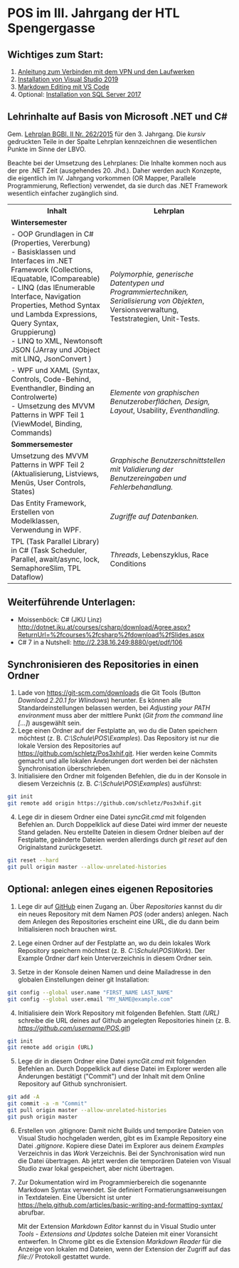 # POS im III. Jahrgang der HTL Spengergasse

## Wichtiges zum Start:
1. [Anleitung zum Verbinden mit dem VPN und den Laufwerken](VpnSpengergasse.md)
1. [Installation von Visual Studio 2019](VisualStudioInstallation.md)
1. [Markdown Editing mit VS Code](markdown.md)
1. Optional: [Installation von SQL Server 2017](SqlServerInstallation.md)

## Lehrinhalte auf Basis von Microsoft .NET und C#
Gem. [Lehrplan BGBl. II Nr. 262/2015](https://www.ris.bka.gv.at/GeltendeFassung.wxe?Abfrage=Bundesnormen&Gesetzesnummer=20009288)
für den 3. Jahrgang. Die *kursiv* gedruckten Teile in der Spalte Lehrplan kennzeichnen die wesentlichen
Punkte im Sinne der LBVO.

Beachte bei der Umsetzung des Lehrplanes: Die Inhalte kommen noch aus der pre .NET Zeit (ausgehendes 20. Jhd.).
Daher werden auch Konzepte, die eigentlich im IV. Jahrgang vorkommen (OR Mapper, Parallele Programmierung, Reflection)
verwendet, da sie durch das .NET Framework wesentlich einfacher zugänglich sind.
<table>
    <tr><th>Inhalt</th><th>Lehrplan</th></tr>
    <tr><td colspan="2"><strong>Wintersemester</strong></td></tr>
    <tr>
        <td>
            - OOP Grundlagen in C# (Properties, Vererbung)<br>
            - Basisklassen und Interfaces im .NET Framework (Collections, IEquatable, ICompareable)<br>
            - LINQ (das IEnumerable Interface, Navigation Properties, Method Syntax und Lambda Expressions, Query Syntax, Gruppierung)<br>
            - LINQ to XML, Newtonsoft JSON (JArray und JObject mit LINQ, JsonConvert )
        </td>
        <td>
            <em>Polymorphie, generische Datentypen und Programmiertechniken, Serialisierung von Objekten</em>, 
            Versionsverwaltung, Teststrategien, Unit-Tests.
        </td>
    <tr>
        <td>
            - WPF und XAML (Syntax, Controls, Code-Behind, Eventhandler, Binding an Controlwerte)<br>
            - Umsetzung des MVVM Patterns in WPF Teil 1 (ViewModel, Binding, Commands)
        </td>
        <td>
             <em>Elemente von graphischen Benutzeroberflächen, Design, Layout</em>, Usability,  <em>Eventhandling.</em>
        </td>
    </tr>
    <tr><td colspan="2"><strong>Sommersemester</strong></td></tr>
    <tr>
        <td>
            Umsetzung des MVVM Patterns in WPF Teil 2 (Aktualisierung, Listviews, Menüs, User Controls, States)
        </td>
        <td>
            <em>Graphische Benutzerschnittstellen mit Validierung der Benutzereingaben und Fehlerbehandlung.</em>
        </td>
    <tr>
        <td>
            Das Entity Framework, Erstellen von Modelklassen, Verwendung in WPF.
        </td>
        <td>
            <em>Zugriffe auf Datenbanken.</em>
        </td>
    </tr>
    <tr>
        <td>
            TPL (Task Parallel Library) in C# (Task Scheduler, Parallel, await/async, lock, SemaphoreSlim, TPL Dataflow)
        </td>
        <td>
             <em>Threads</em>, Lebenszyklus, Race Conditions
        </td>
    </tr>    
</table>


## Weiterführende Unterlagen:
- Moissenböck: C# (JKU Linz) http://dotnet.jku.at/courses/csharp/download/Agree.aspx?ReturnUrl=%2fcourses%2fcsharp%2fdownload%2fSlides.aspx
- C# 7 in a Nutshell: http://2.238.16.249:8880/get/pdf/106

## Synchronisieren des Repositories in einen Ordner
1. Lade von https://git-scm.com/downloads die Git Tools (Button *Download 2.20.1 for WIindows*)
    herunter. Es können alle Standardeinstellungen belassen werden, bei *Adjusting your PATH environment*
    muss aber der mittlere Punkt (*Git from the command line [...]*) ausgewählt sein.
2. Lege einen Ordner auf der Festplatte an, wo du die Daten speichern möchtest 
    (z. B. *C:\Schule\POS\Examples*). Das
    Repository ist nur die lokale Version des Repositories auf https://github.com/schletz/Pos3xhif.git.
    Hier werden keine Commits gemacht und alle lokalen Änderungen dort werden bei der 
    nächsten Synchronisation überschrieben.
3. Initialisiere den Ordner mit folgenden Befehlen, die du in der Konsole in diesem Verzeichnis
    (z. B. *C:\Schule\POS\Examples*) ausführst:
```bash {.line-numbers}
git init
git remote add origin https://github.com/schletz/Pos3xhif.git
```

4. Lege dir in diesem Ordner eine Datei *syncGit.cmd* mit folgenden Befehlen an. 
    Durch Doppelklick auf diese Datei wird immer der neueste Stand geladen. Neu erstellte Dateien
    in diesem Ordner bleiben auf der Festplatte, geänderte Dateien werden allerdings durch 
    *git reset* auf den Originalstand zurückgesetzt.
```bash {.line-numbers}
git reset --hard
git pull origin master --allow-unrelated-histories
```

## Optional: anlegen eines eigenen Repositories
1. Lege dir auf [GitHub] einen Zugang an. Über *Repositories* kannst du dir ein neues Repository mit
    dem Namen *POS* (oder anders) anlegen. Nach dem Anlegen des Repositories erscheint eine URL,
    die du dann beim Initialisieren noch brauchen wirst.

2. Lege einen Ordner auf der Festplatte an, wo du dein lokales Work Repository speichern möchtest 
    (z. B. *C:\Schule\POS\Work*). Der Example Ordner darf kein Unterverzeichnis in diesem Ordner sein.

3. Setze in der Konsole deinen Namen und deine Mailadresse in den globalen Einstellungen deiner
   git Installation:
```bash {.line-numbers}
git config --global user.name "FIRST_NAME LAST_NAME"
git config --global user.email "MY_NAME@example.com"
```

4. Initialisiere dein Work Repository mit folgenden Befehlen. Statt *(URL)* schreibe die URL deines
    auf Github angelegten Repositories hinein (z. B. *https://github.com/username/POS.git*)
```bash {.line-numbers}
git init
git remote add origin (URL)
```
5. Lege dir in diesem Ordner eine Datei *syncGit.cmd* mit folgenden Befehlen an. Durch Doppelklick
    auf diese Datei im Explorer werden alle Änderungen bestätigt ("Commit") und der Inhalt mit dem
    Online Repository auf Github synchronisiert.
```bash {.line-numbers}
git add -A
git commit -a -m "Commit"
git pull origin master --allow-unrelated-histories
git push origin master
```

6. Erstellen von .gitignore: Damit nicht Builds und temporäre Dateien von Visual Studio hochgeladen werden, gibt es im Example
Repository eine Datei *.gitignore*. Kopiere diese Datei im Explorer aus deinem *Examples* Verzeichnis
in das *Work* Verzeichnis. Bei der Synchronisation wird nun die Datei übertragen. Ab jetzt werden die
temporären Dateien von Visual Studio zwar lokal gespeichert, aber nicht übertragen.

7. Zur Dokumentation wird im Programmierbereich die sogenannte Markdown Syntax verwendet. Sie definiert
    Formatierungsanweisungen in Textdateien. Eine Übersicht ist unter
    https://help.github.com/articles/basic-writing-and-formatting-syntax/ abrufbar. 

    Mit der Extension *Markdown Editor* kannst du in Visual Studio unter *Tools* - *Extensions and Updates* solche Dateien
    mit einer Voransicht entwerfen. In Chrome gibt es die Extension *Markdown Reader* für die Anzeige
    von lokalen md Dateien, wenn der Extension der Zugriff auf das *file://* Protokoll gestattet wurde.
    

[GitHub]: https://github.com

